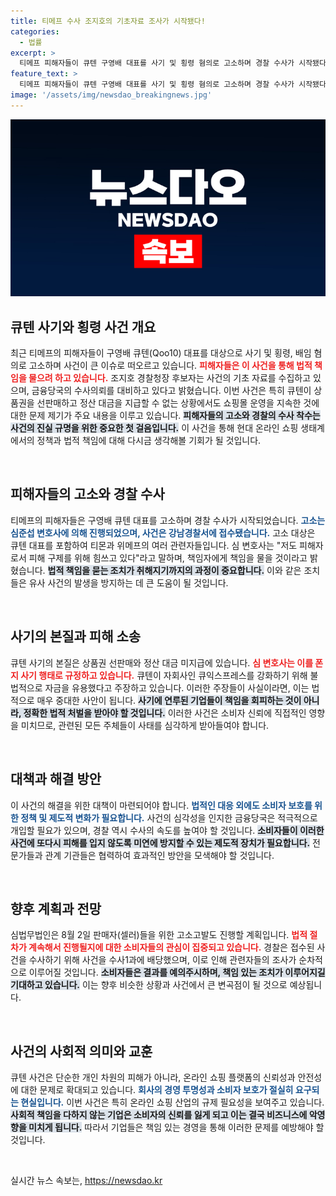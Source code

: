 ```yaml
---
title: 티메프 수사 조지호의 기초자료 조사가 시작됐다!
categories:
  - 법률
excerpt: >
  티메프 피해자들이 큐텐 구영배 대표를 사기 및 횡령 혐의로 고소하며 경찰 수사가 시작됐다. 이번 사건은 금융당국의 수사 의뢰 가능성에 대한 우려와 함께 더욱 확대될 전망이다. 피해 구제를 위한 법적 절차가 속속 이어지고 있는 가운데, 티몬과 위메프 관련자들도 조사를 받을 예정이다.
feature_text: >
  티메프 피해자들이 큐텐 구영배 대표를 사기 및 횡령 혐의로 고소하며 경찰 수사가 시작됐다. 이번 사건은 금융당국의 수사 의뢰 가능성에 대한 우려와 함께 더욱 확대될 전망이다. 피해 구제를 위한 법적 절차가 속속 이어지고 있는 가운데, 티몬과 위메프 관련자들도 조사를 받을 예정이다.
image: '/assets/img/newsdao_breakingnews.jpg'
---
```


<p><img src="/assets/img/newsdao_breakingnews.jpg" alt="cryptoinkorea 속보" /></p>

<h2 data-ke-size="size26">큐텐 사기와 횡령 사건 개요</h2>

<p data-ke-size="size16">최근 티메프의 피해자들이 구영배 큐텐(Qoo10) 대표를 대상으로 사기 및 횡령, 배임 혐의로 고소하며 사건이 큰 이슈로 떠오르고 있습니다. <b><span style="color: #ee2323;">피해자들은 이 사건을 통해 법적 책임을 물으려 하고 있습니다.</span></b> 조지호 경찰청장 후보자는 사건의 기초 자료를 수집하고 있으며, 금융당국의 수사의뢰를 대비하고 있다고 밝혔습니다. 이번 사건은 특히 큐텐이 상품권을 선판매하고 정산 대금을 지급할 수 없는 상황에서도 쇼핑몰 운영을 지속한 것에 대한 문제 제기가 주요 내용을 이루고 있습니다. <b><span style="background-color: #21538527;">피해자들의 고소와 경찰의 수사 착수는 사건의 진실 규명을 위한 중요한 첫 걸음입니다.</span></b> 이 사건을 통해 현대 온라인 쇼핑 생태계에서의 정책과 법적 책임에 대해 다시금 생각해볼 기회가 될 것입니다.</p>

<p data-ke-size="size16">&nbsp;</p>

<h2 data-ke-size="size26">피해자들의 고소와 경찰 수사</h2>

<p data-ke-size="size16">티메프의 피해자들은 구영배 큐텐 대표를 고소하며 경찰 수사가 시작되었습니다. <b><span style="color: #1a5490;">고소는 심준섭 변호사에 의해 진행되었으며, 사건은 강남경찰서에 접수됐습니다.</span></b> 고소 대상은 큐텐 대표를 포함하여 티몬과 위메프의 여러 관련자들입니다. 심 변호사는 "저도 피해자로서 피해 구제를 위해 힘쓰고 있다"라고 말하며, 책임자에게 책임을 물을 것이라고 밝혔습니다. <b><span style="background-color: #21538527;">법적 책임을 묻는 조치가 취해지기까지의 과정이 중요합니다.</span></b> 이와 같은 조치들은 유사 사건의 발생을 방지하는 데 큰 도움이 될 것입니다.</p>

<p data-ke-size="size16">&nbsp;</p>

<h2 data-ke-size="size26">사기의 본질과 피해 소송</h2>

<p data-ke-size="size16">큐텐 사기의 본질은 상품권 선판매와 정산 대금 미지급에 있습니다. <b><span style="color: #ee2323;">심 변호사는 이를 폰지 사기 행태로 규정하고 있습니다.</span></b> 큐텐이 자회사인 큐익스프레스를 강화하기 위해 불법적으로 자금을 유용했다고 주장하고 있습니다. 이러한 주장들이 사실이라면, 이는 법적으로 매우 중대한 사안이 됩니다. <b><span style="background-color: #21538527;">사기에 연루된 기업들이 책임을 회피하는 것이 아니라, 정확한 법적 처벌을 받아야 할 것입니다.</span></b> 이러한 사건은 소비자 신뢰에 직접적인 영향을 미치므로, 관련된 모든 주체들이 사태를 심각하게 받아들여야 합니다.</p>

<p data-ke-size="size16">&nbsp;</p>

<h2 data-ke-size="size26">대책과 해결 방안</h2>

<p data-ke-size="size16">이 사건의 해결을 위한 대책이 마련되어야 합니다. <b><span style="color: #1a5490;">법적인 대응 외에도 소비자 보호를 위한 정책 및 제도적 변화가 필요합니다.</span></b> 사건의 심각성을 인지한 금융당국은 적극적으로 개입할 필요가 있으며, 경찰 역시 수사의 속도를 높여야 할 것입니다. <b><span style="background-color: #21538527;">소비자들이 이러한 사건에 또다시 피해를 입지 않도록 미연에 방지할 수 있는 제도적 장치가 필요합니다.</span></b> 전문가들과 관계 기관들은 협력하여 효과적인 방안을 모색해야 할 것입니다.</p>

<p data-ke-size="size16">&nbsp;</p>

<h2 data-ke-size="size26">향후 계획과 전망</h2>

<p data-ke-size="size16">심법무법인은 8월 2일 판매자(셀러)들을 위한 고소고발도 진행할 계획입니다. <b><span style="color: #ee2323;">법적 절차가 계속해서 진행될지에 대한 소비자들의 관심이 집중되고 있습니다.</span></b> 경찰은 접수된 사건을 수사하기 위해 사건을 수사1과에 배당했으며, 이로 인해 관련자들의 조사가 순차적으로 이루어질 것입니다. <b><span style="background-color: #21538527;">소비자들은 결과를 예의주시하며, 책임 있는 조치가 이루어지길 기대하고 있습니다.</span></b> 이는 향후 비슷한 상황과 사건에서 큰 변곡점이 될 것으로 예상됩니다.</p>

<p data-ke-size="size16">&nbsp;</p>

<h2 data-ke-size="size26">사건의 사회적 의미와 교훈</h2>

<p data-ke-size="size16">큐텐 사건은 단순한 개인 차원의 피해가 아니라, 온라인 쇼핑 플랫폼의 신뢰성과 안전성에 대한 문제로 확대되고 있습니다. <b><span style="color: #1a5490;">회사의 경영 투명성과 소비자 보호가 절실히 요구되는 현실입니다.</span></b> 이번 사건은 특히 온라인 쇼핑 산업의 규제 필요성을 보여주고 있습니다. <b><span style="background-color: #21538527;">사회적 책임을 다하지 않는 기업은 소비자의 신뢰를 잃게 되고 이는 결국 비즈니스에 악영향을 미치게 됩니다.</span></b> 따라서 기업들은 책임 있는 경영을 통해 이러한 문제를 예방해야 할 것입니다.</p>

<p data-ke-size="size16">&nbsp;</p>
실시간 뉴스 속보는, <a href="https://newsdao.kr" rel="dofollow">https://newsdao.kr</a>


